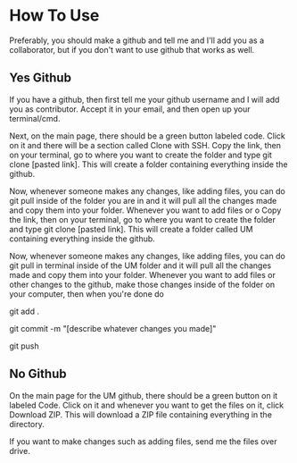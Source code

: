 # How To Use

Preferably, you should make a github and tell me and I'll add you as a collaborator, but if you don't want to use github that works as well.

## Yes Github

If you have a github, then first tell me your github username and I will add you as contributor. Accept it in your email, and then open up your terminal/cmd.

Next, on the main page, there should be a green button labeled code. Click on it and there will be a section called Clone with SSH. Copy the link, then on your terminal, go to where you want to create the folder and type git clone [pasted link]. This will create a folder containing everything inside the github.

Now, whenever someone makes any changes, like adding files, you can do git pull inside of the folder you are in and it will pull all the changes made and copy them into your folder. Whenever you want to add files or o Copy the link, then on your terminal, go to where you want to create the folder and type git clone [pasted link]. This will create a folder called UM containing everything inside the github.

Now, whenever someone makes any changes, like adding files, you can do git pull in terminal inside of the UM folder and it will pull all the changes made and copy them into your folder. Whenever you want to add files or other changes to the github, make those changes inside of the folder on your computer, then when you're done do 

git add .

git commit -m "[describe whatever changes you made]"

git push

## No Github

On the main page for the UM github, there should be a green button on it labeled Code. Click on it and whenever you want to get the files on it, click Download ZIP. This will download a ZIP file containing everything in the directory. 

If you want to make changes such as adding files, send me the files over drive.
